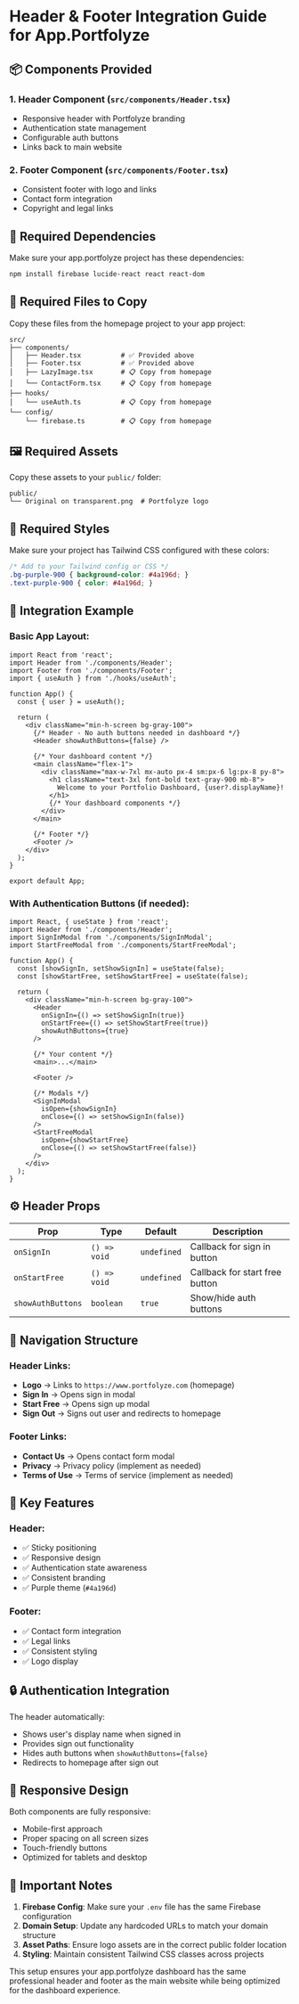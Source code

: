 # Header & Footer Integration Guide for App.Portfolyze

## 📦 **Components Provided**

### 1. **Header Component** (`src/components/Header.tsx`)
- Responsive header with Portfolyze branding
- Authentication state management
- Configurable auth buttons
- Links back to main website

### 2. **Footer Component** (`src/components/Footer.tsx`)
- Consistent footer with logo and links
- Contact form integration
- Copyright and legal links

## 🔧 **Required Dependencies**

Make sure your app.portfolyze project has these dependencies:

```bash
npm install firebase lucide-react react react-dom
```

## 📁 **Required Files to Copy**

Copy these files from the homepage project to your app project:

```
src/
├── components/
│   ├── Header.tsx          # ✅ Provided above
│   ├── Footer.tsx          # ✅ Provided above
│   ├── LazyImage.tsx       # 📋 Copy from homepage
│   └── ContactForm.tsx     # 📋 Copy from homepage
├── hooks/
│   └── useAuth.ts          # 📋 Copy from homepage
└── config/
    └── firebase.ts         # 📋 Copy from homepage
```

## 🖼️ **Required Assets**

Copy these assets to your `public/` folder:

```
public/
└── Original on transparent.png  # Portfolyze logo
```

## 🎨 **Required Styles**

Make sure your project has Tailwind CSS configured with these colors:

```css
/* Add to your Tailwind config or CSS */
.bg-purple-900 { background-color: #4a196d; }
.text-purple-900 { color: #4a196d; }
```

## 🚀 **Integration Example**

### **Basic App Layout:**

```tsx
import React from 'react';
import Header from './components/Header';
import Footer from './components/Footer';
import { useAuth } from './hooks/useAuth';

function App() {
  const { user } = useAuth();

  return (
    <div className="min-h-screen bg-gray-100">
      {/* Header - No auth buttons needed in dashboard */}
      <Header showAuthButtons={false} />
      
      {/* Your dashboard content */}
      <main className="flex-1">
        <div className="max-w-7xl mx-auto px-4 sm:px-6 lg:px-8 py-8">
          <h1 className="text-3xl font-bold text-gray-900 mb-8">
            Welcome to your Portfolio Dashboard, {user?.displayName}!
          </h1>
          {/* Your dashboard components */}
        </div>
      </main>
      
      {/* Footer */}
      <Footer />
    </div>
  );
}

export default App;
```

### **With Authentication Buttons (if needed):**

```tsx
import React, { useState } from 'react';
import Header from './components/Header';
import SignInModal from './components/SignInModal';
import StartFreeModal from './components/StartFreeModal';

function App() {
  const [showSignIn, setShowSignIn] = useState(false);
  const [showStartFree, setShowStartFree] = useState(false);

  return (
    <div className="min-h-screen bg-gray-100">
      <Header 
        onSignIn={() => setShowSignIn(true)}
        onStartFree={() => setShowStartFree(true)}
        showAuthButtons={true}
      />
      
      {/* Your content */}
      <main>...</main>
      
      <Footer />
      
      {/* Modals */}
      <SignInModal 
        isOpen={showSignIn} 
        onClose={() => setShowSignIn(false)} 
      />
      <StartFreeModal 
        isOpen={showStartFree} 
        onClose={() => setShowStartFree(false)} 
      />
    </div>
  );
}
```

## ⚙️ **Header Props**

| Prop | Type | Default | Description |
|------|------|---------|-------------|
| `onSignIn` | `() => void` | `undefined` | Callback for sign in button |
| `onStartFree` | `() => void` | `undefined` | Callback for start free button |
| `showAuthButtons` | `boolean` | `true` | Show/hide auth buttons |

## 🔗 **Navigation Structure**

### **Header Links:**
- **Logo** → Links to `https://www.portfolyze.com` (homepage)
- **Sign In** → Opens sign in modal
- **Start Free** → Opens sign up modal
- **Sign Out** → Signs out user and redirects to homepage

### **Footer Links:**
- **Contact Us** → Opens contact form modal
- **Privacy** → Privacy policy (implement as needed)
- **Terms of Use** → Terms of service (implement as needed)

## 🎯 **Key Features**

### **Header:**
- ✅ Sticky positioning
- ✅ Responsive design
- ✅ Authentication state awareness
- ✅ Consistent branding
- ✅ Purple theme (`#4a196d`)

### **Footer:**
- ✅ Contact form integration
- ✅ Legal links
- ✅ Consistent styling
- ✅ Logo display

## 🔒 **Authentication Integration**

The header automatically:
- Shows user's display name when signed in
- Provides sign out functionality
- Hides auth buttons when `showAuthButtons={false}`
- Redirects to homepage after sign out

## 📱 **Responsive Design**

Both components are fully responsive:
- Mobile-first approach
- Proper spacing on all screen sizes
- Touch-friendly buttons
- Optimized for tablets and desktop

## 🚨 **Important Notes**

1. **Firebase Config**: Make sure your `.env` file has the same Firebase configuration
2. **Domain Setup**: Update any hardcoded URLs to match your domain structure
3. **Asset Paths**: Ensure logo assets are in the correct public folder location
4. **Styling**: Maintain consistent Tailwind CSS classes across projects

This setup ensures your app.portfolyze dashboard has the same professional header and footer as the main website while being optimized for the dashboard experience.